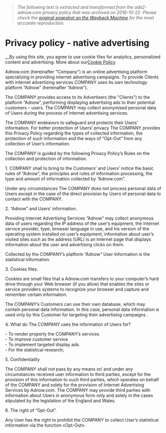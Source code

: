 > *The following text is extracted and transformed from the ads2-adnow.com privacy policy that was archived on 2016-10-22. Please check the [original snapshot on the Wayback Machine](https://web.archive.org/web/20161022170549id_/http%3A//ads2-adnow.com/privacy-policy) for the most accurate reproduction.*

# Privacy policy - native advertising

__By using this site, you agree to use cookie files for analytics, personalized content and advertising. More about our[Cookie Policy](https://web.archive.org/cookie-policy.html)

Adnow.com (hereinafter "Company") is an online advertising platform specializing in providing internet advertising campaigns. To provide Clients with internet advertising services COMPANY uses its own technology platform “Adnow” (hereinafter “Adnow”).

The COMPANY provides access to its Advertisers (the "Clients") to the platform “Adnow”, performing displaying advertising ads to their potential customers – users. The COMPANY may collect anonymised personal data of Users during the process of internet advertising services.

The COMPANY endeavors to safeguard and protects their Users’ information. For better protection of Users’ privacy The COMPANY provides this Privacy Policy regarding the types of collected information, the protection of such information and the ways of “Opt-Out” from any collection of User’s information.

The COMPANY is guided by the following Privacy Policy’s Rules on the collection and protection of information.

1\. COMPANY shall to bring to the Customers’ and Users’ notice the basic rules of “Adnow”, the principles and rules of information processing, the type and amount of information collected by “Adnow.com”.

Under any circumstances The COMPANY does not process personal data of Users except in the case of the direct provision by Users of personal data to contact with the COMPANY.

2\. “Adnow” and Users’ information.

Providing Internet Advertising Services “Adnow” may collect anonymous data of users regarding the IP address of the user’s equipment, the Internet service provider, type, browser language in use, and his version of the operating system installed on user’s equipment, information about user’s visited sites such as the address (URL) is an Internet page that displays information about the user and advertising clicks on them.

Collected by the COMPANY’s platform “Adnow” User Information is the statistical information.

3\. Cookies files.

Cookies are small files that a Adnow.com transfers to your computer’s hard drive through your Web browser (if you allow) that enables the sites or service providers systems to recognize your browser and capture and remember certain information.

The COMPANY’s Customers can use their own database, which may contain personal data information. In this case, personal data information is used only by this Customer for targeting their advertising campaigns .

4\. What do The COMPANY uses the information of Users for?

\- To render properly the COMPANY’s services  
\- To improve customer service  
\- To implement targeted display ads.  
\- For the statistical research;  


5\. Confidentiality

The COMPANY shall not pass by any means or/ and under any circumstances received user information to third parties, except for the provision of this information to such third parties, which operates on behalf of the COMPANY and solely for the provision of Internet Advertising Services by Adnow.com. The COMPANY may provide third parties with information about Users in anonymous form only and solely in the cases stipulated by the legislation of the England and Wales.

6\. The right of “Opt-Out”.

Any User has the right to prohibit the COMPANY to collect User’s statistical information via the function «Opt-Out».
